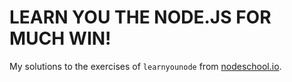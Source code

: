 # LEARN YOU THE NODE.JS FOR MUCH WIN!
My solutions to the exercises of ``learnyounode`` from [nodeschool.io](https://nodeschool.io/).
